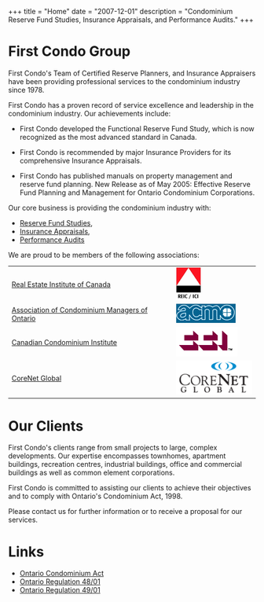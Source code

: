 +++
title = "Home"
date = "2007-12-01"
description = "Condominium Reserve Fund Studies, Insurance Appraisals, and Performance Audits."
+++

# First Condo Group

First Condo's Team of Certified Reserve Planners, 
and Insurance Appraisers have been providing professional services to the
condominium industry since 1978.</p>

First Condo has a proven record of service excellence and leadership in
the condominium industry.  Our achievements include:

* First Condo developed the Functional Reserve Fund Study, which is
  now recognized as the most advanced standard in Canada.

* First Condo is recommended by major Insurance Providers for its
  comprehensive Insurance Appraisals.

* First Condo has published manuals on property management and reserve
  fund planning.  New Release as of May 2005:  Effective Reserve Fund
  Planning and Management for Ontario Condominium Corporations.
	
Our core business is providing the condominium industry with:
* [Reserve Fund Studies](/ReserveFundStudies),
* [Insurance Appraisals](/InsuranceAppraisals),
* [Performance Audits](/PerformanceAudits)

We are proud to be members of the following associations:

<table class="assocs">
  <tr>
    <td class="c1"><a href="http://www.reic.com/">Real Estate Institute of Canada</a></td>
    <td class="c2"><img src="/sc/r10/all/img/assoc.reic.gif"/></td>
  </tr>
  <tr>
    <td class="c1"><a href="http://www.acmo.org/">Association of Condominium Managers of Ontario</a></td>
    <td class="c2"><img src="/sc/r10/all/img/assoc.acmo.gif"/></td>
  </tr>
  <tr>
    <td class="c1"><a href="http://www.cci.ca/">Canadian Condominium Institute</a></td>
    <td class="c2"><img src="/sc/r10/all/img/assoc.cci.gif"/></td>
  </tr>
  <tr>
    <td class="c1"><a href="http://www.corenetglobal.org/">CoreNet Global</a></td>
    <td class="c2"><img src="/sc/r10/all/img/assoc.cng.gif"/></td>
  </tr>
</table>

# Our Clients

First Condo's clients range from small projects to large, complex
developments. Our expertise encompasses townhomes, apartment buildings,
recreation centres, industrial buildings, office and commercial buildings
as well as common element corporations.

First Condo is committed to assisting our clients to achieve their
objectives and to comply with Ontario's Condominium Act, 1998.

Please contact us for further information or to receive a proposal
for our services.

# Links

* [Ontario Condominium Act](http://www.e-laws.gov.on.ca/html/statutes/english/elaws_statutes_98c19_e.htm)
* [Ontario Regulation 48/01](http://www.e-laws.gov.on.ca/html/regs/english/elaws_regs_010048_e.htm#BK45)
* [Ontario Regulation 49/01](http://www.e-laws.gov.on.ca/html/regs/english/elaws_regs_010049_e.htm)
